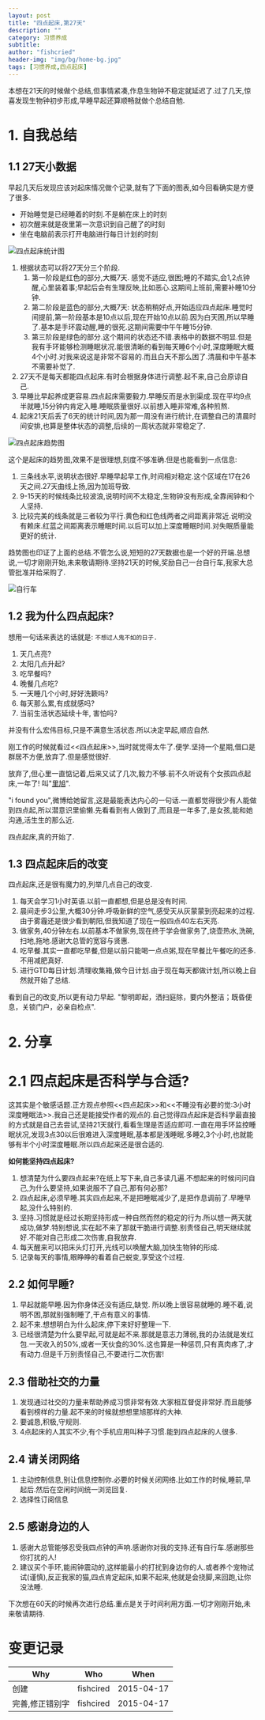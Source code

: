 ```yaml
---
layout: post
title: "四点起床,第27天"
description: ""
category: 习惯养成
subtitle:
author: "fishcried"
header-img: "img/bg/home-bg.jpg"
tags: [习惯养成,四点起床]
---
```


本想在21天的时候做个总结,但事情紧凑,作息生物钟不稳定就延迟了.过了几天,惊喜发现生物钟初步形成,早睡早起还算顺畅就做个总结自勉.

# 1. 自我总结

## 1.1 27天小数据

早起几天后发现应该对起床情况做个记录,就有了下面的图表,如今回看确实是方便了很多.

- 开始睡觉是已经睡着的时刻.不是躺在床上的时刻
- 初次醒来就是夜里第一次意识到自己醒了的时刻
- 坐在电脑前表示打开电脑进行每日计划的时刻

![四点起床统计图](/img/4-am-1.jpg)


1. 根据状态可以将27天分三个阶段.
    1. 第一阶段是红色的部分,大概7天. 感觉不适应,很困;睡的不踏实,会1,2点钟醒,心里装着事;早起后会有生理反映,比如恶心.这期间上班前,需要补睡10分钟.
    1. 第二阶段是蓝色的部分,大概7天: 状态稍稍好点,开始适应四点起床.睡觉时间提前,第一阶段基本是10点以后,现在开始10点以前.因为白天困,所以早睡了.基本是手环震动醒,睡的很死.这期间需要中午午睡15分钟.
    1. 第三阶段是绿色的部分.这个期间的状态还不错.表格中的数据不明显.但是我有手环能够检测睡眠状况.能很清晰的看到每天睡6个小时,深度睡眠大概4个小时.对我来说这是非常不容易的.而且白天不那么困了.清晨和中午基本不需要补觉了.
1. 27天不是每天都能四点起床.有时会根据身体进行调整.起不来,自己会原谅自己.
2. 早睡比早起养成更容易.四点起床需要毅力.早睡反而是水到渠成.现在平均9点半就睡,15分钟内肯定入睡.睡眠质量很好.以前想入睡非常难,各种煎熬.
3. 起床21天后丢了6天的统计时间,因为那一周没有进行统计,在调整自己的清晨时间安排,也算是整体状态的调整,后续的一周状态就非常稳定了.

![四点起床趋势图](/img/4-am-2.jpg)

这个是起床的趋势图,效果不是很理想,刻度不够准确.但是也能看到一点信息:

1. 三条线水平,说明状态很好.早睡早起早工作,时间相对稳定.这个区域在17在26天之间.27天曲线上扬,因为加班导致.
2. 9-15天的时候线条比较波浪,说明时间不太稳定,生物钟没有形成,全靠闹钟和个人坚持.
3. 比较完美的线条就是三者较为平行.黄色和红色线两者之间距离非常近.说明没有赖床.红蓝之间距离表示睡眠时间.以后可以加上深度睡眠时间.对失眠质量能更好的统计.

趋势图也印证了上面的总结.不管怎么说,短短的27天数据也是一个好的开端.总想说,一切才刚刚开始,未来敬请期待.坚持21天的时候,奖励自己一台自行车,我家大总管批准并给采购了.

![自行车](/img/bike.jpg)

## 1.2 我为什么四点起床?

想用一句话来表达的话就是: `不想过人鬼不如的日子.`

1. 天几点亮?
2. 太阳几点升起?
3. 吃早餐吗?
4. 晚餐几点吃?
5. 一天睡几个小时,好好洗簌吗?
6. 每天那么累,有成就感吗?
7. 当前生活状态延续十年, 害怕吗?

并没有什么宏伟目标,只是不满意生活状态.所以决定早起,顺应自然.

刚工作的时候就看过<<四点起床>>,当时就觉得太牛了.便学.坚持一个星期,借口是群居不方便,放弃了.但是感觉很好.

放弃了,但心里一直惦记着,后来又试了几次,毅力不够.前不久听说有个女孩四点起床,一年了! 叫"[里旭](http://blog.sina.com.cn/u/2481417207)".

"i found you",微博给她留言,这是最能表达内心的一句话.一直都觉得很少有人能做到四点起,所以潜意识里偷懒.先看看到有人做到了,而且是一年多了,是女孩,能和她沟通,活生生的那么近.

四点起床,真的开始了.

## 1.3 四点起床后的改变

四点起床,还是很有魔力的,列举几点自己的改变.

1. 每天会学习1小时英语.以前一直都想,但是总是没有时间.
2. 晨间走步3公里,大概30分钟.呼吸新鲜的空气,感受天从灰蒙蒙到亮起来的过程.由于雾霾还是很少看到朝阳,但我知道了现在一般四点40左右天亮.
3. 做家务,40分钟左右.以前基本不做家务,现在终于学会做家务了,烧壶热水,洗碗,扫地,拖地.感谢大总管的宽容与贤惠.
4. 吃早餐.其实一直都吃早餐,但是以前只能喝一点点粥,现在早餐比午餐吃的还多.不用减肥真好.
5. 进行GTD每日计划.清理收集箱,做今日计划.由于现在每天都做计划,所以晚上自然就开始了总结.

看到自己的改变,所以更有动力早起. "黎明即起，洒扫庭除，要内外整洁；既昏便息，关锁门户，必亲自检点".


# 2. 分享

# 2.1 四点起床是否科学与合适?

   这其实是个敏感话题.正方观点参照<<四点起床>>和<<不睡没有必要的觉:3小时深度睡眠法>>.我自己还是能接受作者的观点的.自己觉得四点起床是否科学最直接的方式就是自己去尝试,坚持21天就行,看看生理是否适应即可.一直在用手环监控睡眠状况,发现3点30以后很难进入深度睡眠,基本都是浅睡眠.多睡2,3个小时,也就能够有半个小时深度睡眠.所以四点起来还是很合适的.

**如何能坚持四点起床?**

1. 想清楚为什么要四点起来?在纸上写下来,自己多读几遍.不想起来的时候问问自己,为什么要坚持,如果说服不了自己,那有何必那?
1. 四点起床,必须早睡.其实四点起来,不是把睡眠减少了,是把作息调前了.早睡早起,没什么特别的.
1. 坚持.习惯就是经过长期坚持形成一种自然而然的稳定的行为.所以想一两天就成功,做梦.特别想说,实在起不来了那就干脆进行调整.别责怪自己,明天继续就好.不能对自己形成二次伤害,自我放弃.
1. 每天醒来可以把床头灯打开,光线可以唤醒大脑,加快生物钟的形成.
1. 记录每天的事情,眼睁睁的看着自己蜕变,享受这个过程.

## 2.2 如何早睡?

1. 早起就能早睡.因为你身体还没有适应,缺觉. 所以晚上很容易就睡的.睡不着,说明不困,那就别强制睡了,干点有意义的事情.
2. 起不来.想想明白为什么起床,停下来好好整理一下.
3. 已经很清楚为什么要早起,可就是起不来.那就是意志力薄弱,我的办法就是发红包.一天收入的50%,或者一天伙食的30%.这也算是一种惩罚,只有真肉疼了,才有动力.但是千万别责怪自己,不要进行二次伤害!

## 2.3 借助社交的力量

1. 发现通过社交的力量来帮助养成习惯非常有效.大家相互督促非常好.而且能够看到榜样的力量.起不来的时候就想想里旭那样的大神.
1. 要诚恳,积极,守规则.
1. 4点起床的人其实不少,有个手机应用叫种子习惯.能到四点起床的人很多.


## 2.4 请关闭网络

1. 主动控制信息,别让信息控制你.必要的时候关闭网络.比如工作的时候,睡前,早起后.然后在空闲时间统一浏览回复.
2. 选择性订阅信息

## 2.5 感谢身边的人

1. 感谢大总管能够忍受我四点钟的声响.感谢你对我的支持.还有自行车.感谢那些你打扰的人!
2. 建议买个手环,能闹钟震动的,这样能最小的打扰到身边你的人.或者养个宠物试试(谨慎),反正我家的猫,四点肯定起床,如果不起来,他就是会挠脚,来回跑,让你没法睡.


下次想在60天的时候再次进行总结.重点是关于时间利用方面.一切才刚刚开始,未来敬请期待.

# 变更记录

|Why | Who | When |
|----|-----|------|
|创建|fishcired|2015-04-17 |
|完善,修正错别字|fishcired|2015-04-17 |
